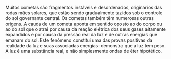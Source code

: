 ﻿Muitos cometas são fragmentos instáveis e desordenados, originários das rodas mães solares, que estão sendo gradualmente tazidos sob o controle do sol governante central. Os cometas também têm numerosas outras origens. A cauda de um cometa aponta em sentido oposto ao do corpo ou ao do sol que o atrai por causa da reação elétrica dos seus gases altamente expandidos e por causa da pressão real da luz e de outras energias que emanam do sol. Este fenômeno constitui uma das provas positivas da realidade da luz e suas associadas energias: demonstra que a luz tem peso. A luz é uma substância real, e não  simplesmente ondas de éter hipotético.<BR><BR>